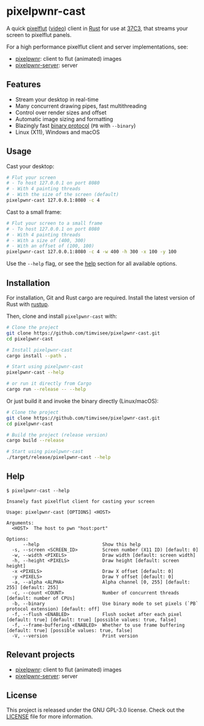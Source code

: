 # pixelpwnr-cast

A quick [pixelflut][pixelflut] ([video][pixelflut-video]) client in
[Rust][rust] for use at [37C3][37C3], that streams your screen to pixelflut panels.

For a high performance pixelflut client and server implementations, see:
- [pixelpwnr][pixelpwnr]: client to flut (animated) images
- [pixelpwnr-server][pixelpwnr-server]: server

## Features

* Stream your desktop in real-time
* Many concurrent drawing pipes, fast multithreading
* Control over render sizes and offset
* Automatic image sizing and formatting
* Blazingly fast [binary protocol](https://github.com/timvisee/pixelpwnr-server#the-binary-px-command) (`PB` with `--binary`)
* Linux (X11), Windows and macOS

## Usage

Cast your desktop:
```bash
# Flut your screen
# - To host 127.0.0.1 on port 8080
# - With 4 painting threads
# - With the size of the screen (default)
pixelpwnr-cast 127.0.0.1:8080 -c 4
```

Cast to a small frame:
```bash
# Flut your screen to a small frame
# - To host 127.0.0.1 on port 8080
# - With 4 painting threads
# - With a size of (400, 300)
# - With an offset of (100, 100)
pixelpwnr-cast 127.0.0.1:8080 -c 4 -w 400 -h 300 -x 100 -y 100
```

Use the `--help` flag, or see the [help](#help) section for all available
options.

## Installation

For installation, Git and Rust cargo are required.
Install the latest version of Rust with [rustup][rustup].

Then, clone and install `pixelpwnr-cast` with:

```bash
# Clone the project
git clone https://github.com/timvisee/pixelpwnr-cast.git
cd pixelpwnr-cast

# Install pixelpwnr-cast
cargo install --path .

# Start using pixelpwnr-cast
pixelpwnr-cast --help

# or run it directly from Cargo
cargo run --release -- --help
```

Or just build it and invoke the binary directly (Linux/macOS):

```bash
# Clone the project
git clone https://github.com/timvisee/pixelpwnr-cast.git
cd pixelpwnr-cast

# Build the project (release version)
cargo build --release

# Start using pixelpwnr-cast
./target/release/pixelpwnr-cast --help
```

## Help

```text
$ pixelpwnr-cast --help

Insanely fast pixelflut client for casting your screen

Usage: pixelpwnr-cast [OPTIONS] <HOST>

Arguments:
  <HOST>  The host to pwn "host:port"

Options:
      --help                       Show this help
  -s, --screen <SCREEN_ID>         Screen number (X11 ID) [default: 0]
  -w, --width <PIXELS>             Draw width [default: screen width]
  -h, --height <PIXELS>            Draw height [default: screen height]
  -x <PIXELS>                      Draw X offset [default: 0]
  -y <PIXELS>                      Draw Y offset [default: 0]
  -a, --alpha <ALPHA>              Alpha channel [0, 255] [default: 255] [default: 255]
  -c, --count <COUNT>              Number of concurrent threads [default: number of CPUs]
  -b, --binary                     Use binary mode to set pixels (`PB` protocol extension) [default: off]
  -f, --flush <ENABLED>            Flush socket after each pixel [default: true] [default: true] [possible values: true, false]
  -f, --frame-buffering <ENABLED>  Whether to use frame buffering [default: true] [possible values: true, false]
  -V, --version                    Print version
```

## Relevant projects

- [pixelpwnr][pixelpwnr]: client to flut (animated) images
- [pixelpwnr-server][pixelpwnr-server]: server

## License

This project is released under the GNU GPL-3.0 license.
Check out the [LICENSE](LICENSE) file for more information.


[37C3]: https://events.ccc.de/congress/2023/infos/startpage.html
[pixelflut]: https://cccgoe.de/wiki/Pixelflut
[pixelflut-video]: https://vimeo.com/92827556/
[pixelpwnr]: https://github.com/timvisee/pixelpwnr
[pixelpwnr-server]: https://github.com/timvisee/pixelpwnr-server
[rust]: https://www.rust-lang.org/
[rustup]: https://rustup.rs/
